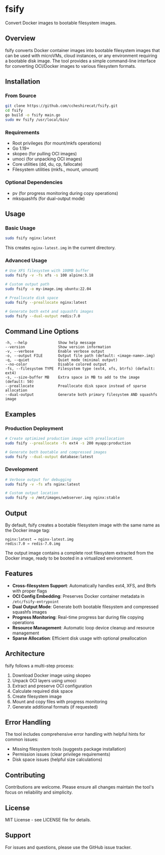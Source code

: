 # fsify

Convert Docker images to bootable filesystem images.

## Overview

fsify converts Docker container images into bootable filesystem images that can be used with microVMs, cloud instances, or any environment requiring a bootable disk image. The tool provides a simple command-line interface for converting OCI/Docker images to various filesystem formats.

## Installation

### From Source

```bash
git clone https://github.com/ccheshirecat/fsify.git
cd fsify
go build -o fsify main.go
sudo mv fsify /usr/local/bin/
```

### Requirements

- Root privileges (for mount/mkfs operations)
- Go 1.19+
- skopeo (for pulling OCI images)
- umoci (for unpacking OCI images)
- Core utilities (dd, du, cp, fallocate)
- Filesystem utilities (mkfs.<type>, mount, umount)

### Optional Dependencies

- pv (for progress monitoring during copy operations)
- mksquashfs (for dual-output mode)

## Usage

### Basic Usage

```bash
sudo fsify nginx:latest
```

This creates `nginx-latest.img` in the current directory.

### Advanced Usage

```bash
# Use XFS filesystem with 100MB buffer
sudo fsify -v -fs xfs -s 100 alpine:3.18

# Custom output path
sudo fsify -o my-image.img ubuntu:22.04

# Preallocate disk space
sudo fsify --preallocate nginx:latest

# Generate both ext4 and squashfs images
sudo fsify --dual-output redis:7.0
```

## Command Line Options

```
-h, --help              Show help message
--version               Show version information
-v, --verbose           Enable verbose output
-o, --output FILE       Output file path (default: <image-name>.img)
-q, --quiet             Quiet mode (minimal output)
--no-color              Disable colored output
-fs, --filesystem TYPE  Filesystem type (ext4, xfs, btrfs) (default: ext4)
-s, --size-buffer MB    Extra space in MB to add to the image (default: 50)
--preallocate           Preallocate disk space instead of sparse allocation
--dual-output           Generate both primary filesystem AND squashfs image
```

## Examples

### Production Deployment

```bash
# Create optimized production image with preallocation
sudo fsify --preallocate -fs ext4 -s 200 myapp:production

# Generate both bootable and compressed images
sudo fsify --dual-output database:latest
```

### Development

```bash
# Verbose output for debugging
sudo fsify -v -fs xfs nginx:latest

# Custom output location
sudo fsify -o /mnt/images/webserver.img nginx:stable
```

## Output

By default, fsify creates a bootable filesystem image with the same name as the Docker image tag:

```
nginx:latest → nginx-latest.img
redis:7.0 → redis-7.0.img
```

The output image contains a complete root filesystem extracted from the Docker image, ready to be booted in a virtualized environment.

## Features

- **Cross-filesystem Support**: Automatically handles ext4, XFS, and Btrfs with proper flags
- **OCI Config Embedding**: Preserves Docker container metadata in `/etc/fsify-entrypoint`
- **Dual Output Mode**: Generate both bootable filesystem and compressed squashfs images
- **Progress Monitoring**: Real-time progress bar during file copying operations
- **Resource Management**: Automatic loop device cleanup and resource management
- **Sparse Allocation**: Efficient disk usage with optional preallocation

## Architecture

fsify follows a multi-step process:

1. Download Docker image using skopeo
2. Unpack OCI layers using umoci
3. Extract and preserve OCI configuration
4. Calculate required disk space
5. Create filesystem image
6. Mount and copy files with progress monitoring
7. Generate additional formats (if requested)

## Error Handling

The tool includes comprehensive error handling with helpful hints for common issues:

- Missing filesystem tools (suggests package installation)
- Permission issues (clear privilege requirements)
- Disk space issues (helpful size calculations)

## Contributing

Contributions are welcome. Please ensure all changes maintain the tool's focus on reliability and simplicity.

## License

MIT License - see LICENSE file for details.

## Support

For issues and questions, please use the GitHub issue tracker.